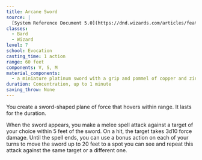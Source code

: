 ```yaml
---
title: Arcane Sword
source: |
  [System Reference Document 5.0](https://dnd.wizards.com/articles/features/systems-reference-document-srd)
classes:
  - Bard
  - Wizard
level: 7
school: Evocation
casting_time: 1 action
range: 60 feet
components: V, S, M
material_components:
  - a miniature platinum sword with a grip and pommel of copper and zinc, worth 250 gp
duration: Concentration, up to 1 minute
saving_throw: None
---
```


You create a sword-shaped plane of force that hovers within range. It lasts for the duration.

When the sword appears, you make a melee spell attack against a target of your choice within 5 feet of the sword. On a hit, the target takes 3d10 force damage. Until the spell ends, you can use a bonus action on each of your turns to move the sword up to 20 feet to a spot you can see and repeat this attack against the same target or a different one.
